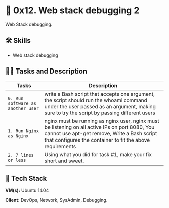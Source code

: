
# 🦾 0x12. Web stack debugging 2

Web Stack debugging.

## 🛠 Skills
- Web stack debugging

## 👨‍💻 Tasks and Description
| Tasks             | Description                                                                |
| ----------------- | ------------------------------------------------------------------ |
| `0. Run software as another user` | write a Bash script that accepts one argument, the script should run the whoami command under the user passed as an argument, making sure to try the script by passing different users |
| `1. Run Nginx as Nginx`| nginx must be running as nginx user, nginx must be listening on all active IPs on port 8080, You cannot use apt-get remove, Write a Bash script that configures the container to fit the above requirements |
| `2. 7 lines or less` | Using what you did for task #1, make your fix short and sweet. |

## 🚀 Tech Stack

**VM(s):** Ubuntu 14.04

**Client:** DevOps, Network, SysAdmin, Debugging.
